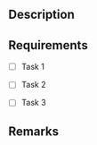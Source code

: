 <!--
================================================================================
   IMPORTANT NOTES FOR FIRST-TIME CONTRIBUTORS
================================================================================

1. Make sure to familiarize yourself with the CONTRIBUTING guidelines first
   before you open a pull request:
   https://github.com/Advanced-Systems/anonpy/blob/master/CONTRIBUTING.md

2. When in doubt, use the appropriate discussions channels to ask questions:
   https://github.com/Advanced-Systems/anonpy/discussions/categories/q-a

3. Read and acknowledge our CODE OF CONDUCT at least once:
   https://github.com/Advanced-Systems/anonpy/blob/master/CODE_OF_CONDUCT.md

Tip: You can open a PR in draft mode to indicate that this submission is a WIP.
-->

## Description

<!--
    Copy and paste the description from the issue ticket here. If you have
    deviated from the original problem statement, highlight these changes here.
-->

## Requirements

<!--
    Copy and paste the requirements from the issue ticket here.
-->

- [ ] Task 1
- [ ] Task 2
- [ ] Task 3


## Remarks

<!--
    Add some remarks of your own here, if necessary. Feel free to remove this
    section if none are needed.
 -->
